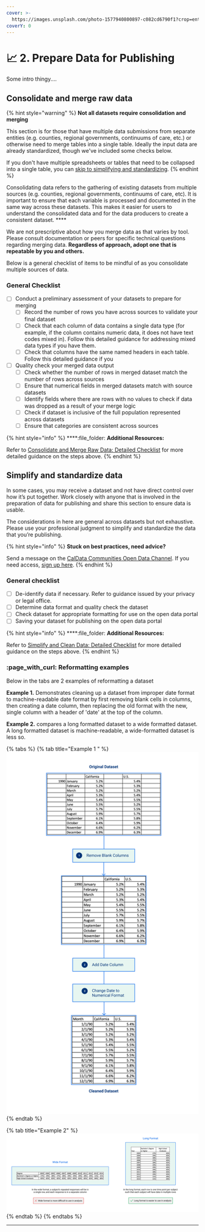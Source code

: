 ```yaml
---
cover: >-
  https://images.unsplash.com/photo-1577940800897-c082cd6790f1?crop=entropy&cs=srgb&fm=jpg&ixid=MnwxOTcwMjR8MHwxfHNlYXJjaHwxMHx8YmlnJTIwc3VyfGVufDB8fHx8MTY0MDAzNzAxNw&ixlib=rb-1.2.1&q=85
coverY: 0
---
```


# 📈 2. Prepare Data for Publishing

Some intro thingy....

## Consolidate and merge raw data&#x20;

{% hint style="warning" %}
**Not all datasets require consolidation and merging**

This section is for those that have multiple data submissions from separate entities (e.g. counties, regional governments, continuums of care, etc.) or otherwise need to merge tables into a single table. Ideally the input data are already standardized, though we've included some checks below.

If you don't have multiple spreadsheets or tables that need to be collapsed into a single table, you can [skip to simplifying and standardizing](2.-prepare-data-for-publishing.md#simplify-and-standardize-data).
{% endhint %}

Consolidating data refers to the gathering of existing datasets from multiple sources (e.g. counties, regional governments, continuums of care, etc). It is important to ensure that each variable is processed and documented in the same way across these datasets. This makes it easier for users to understand the consolidated data and for the data producers to create a consistent dataset. ****&#x20;

We are not prescriptive about how you merge data as that varies by tool. Please consult documentation or peers for specific technical questions regarding merging data. **Regardless of approach, adopt one that is repeatable by you and others.**

Below is a general checklist of items to be mindful of as you consolidate multiple sources of data.

### General Checklist

* [ ] Conduct a preliminary assessment of your datasets to prepare for merging&#x20;
  * [ ] Record the number of rows you have across sources to validate your final dataset&#x20;
  * [ ] Check that each column of data contains a single data type (for example, if the column contains numeric data, it does not have text codes mixed in). Follow this detailed guidance for addressing mixed data types if you have them.
  * [ ] Check that columns have the same named headers in each table. Follow this detailed guidance if you
* [ ] Quality check your merged data output&#x20;
  * [ ] Check whether the number of rows in merged dataset match the number of rows across sources&#x20;
  * [ ] Ensure that numerical fields in merged datasets match with source datasets
  * [ ] Identify fields where there are rows with no values to check if data was dropped as a result of your merge logic&#x20;
  * [ ] Check if dataset is inclusive of the full population represented across datasets
  * [ ] Ensure that categories are consistent across sources

{% hint style="info" %}
****:file\_folder: **Additional Resources:**&#x20;

Refer to [Consolidate and Merge Raw Data: Detailed Checklist](broken-reference) for more detailed guidance on the steps above.
{% endhint %}

## Simplify and standardize data &#x20;

In some cases, you may receive a dataset and not have direct control over how it’s put together. Work closely with anyone that is involved in the preparation of data for publishing and share this section to ensure data is usable.

The considerations in here are general across datasets but not exhaustive. Please use your professional judgment to simplify and standardize the data that you’re publishing.

{% hint style="info" %}
**Stuck on best practices, need advice?**

Send a message on the [CalData Communities Open Data Channel](https://teams.microsoft.com/l/channel/19%3a037b34f454d94a9fa7f6aa964c052af4%40thread.tacv2/Open%20Data?groupId=0f45987a-e632-4e93-be66-ebfd6079e926\&tenantId=68a88534-151d-4e79-8046-09be7890656c). If you need access, [sign up here](https://forms.office.com/Pages/ResponsePage.aspx?id=NIWoaB0VeU6ARgm-eJBlbP8EsQ790KZKrhPJ1tkPH1JURjFWN1paMUtURFU5TFZOSjdTNVFZMkxEQi4u).
{% endhint %}

### **General checklist**

* [ ] De-identify data if necessary. Refer to guidance issued by your privacy or legal office.
* [ ] Determine data format and quality check the dataset
* [ ] Check dataset for appropriate formatting for use on the open data portal
* [ ] Saving your dataset for publishing on the open data portal

{% hint style="info" %}
****:file\_folder: **Additional Resources:**&#x20;

Refer to [Simplify and Clean Data: Detailed Checklist](broken-reference) for more detailed guidance on the steps above.
{% endhint %}

### :page\_with\_curl: Reformatting examples

Below in the tabs are 2 examples of reformatting a dataset

**Example 1.** Demonstrates cleaning up a dataset from improper date format to machine-readable date format by first removing blank cells in columns, then creating a date column, then replacing the old format with the new, single column with a header of 'date' at the top of the column.

**Example 2.** compares a long formatted dataset to a wide formatted dataset. A long formatted dataset is machine-readable, a wide-formatted dataset is less so.

{% tabs %}
{% tab title="Example 1 " %}
![](.gitbook/assets/5.png)
{% endtab %}

{% tab title="Example 2" %}
![](.gitbook/assets/6.png)
{% endtab %}
{% endtabs %}

****
